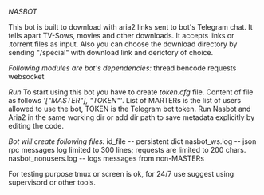 *NASBOT*

This bot is built to download with aria2 links sent to bot's Telegram chat. It tells apart TV-Sows, movies and other downloads.
It accepts links or .torrent files as input. Also you can choose the download directory by sending "/special" with download link and derictory of choice.

*Following modules are bot's dependencies:*
thread
bencode
requests
websocket

*Run*
To start using this bot you have to create *token.cfg* file. Content of file as follows *'["MASTER"], "TOKEN"'*. List of MARTERs is the list of users allowed to use the bot, TOKEN is the Telegram bot token.
Run Nasbot and Aria2 in the same working dir or add dir path to save metadata explicitly by editing the code.

*Bot will create following files:*
id_file -- persistent dict
nasbot_ws.log -- json rpc messages log limited to 300 lines; requests are limited to 200 chars.
nasbot_nonusers.log -- logs messages from non-MASTERs

For testing purpose tmux or screen is ok, for 24/7 use suggest using supervisord or other tools.